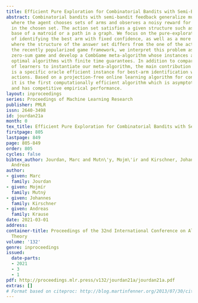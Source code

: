 ```yaml
---
title: Efficient Pure Exploration for Combinatorial Bandits with Semi-Bandit Feedback
abstract: Combinatorial bandits with semi-bandit feedback generalize multi-armed bandits,
  where the agent chooses sets of arms and observes a noisy reward for each arm contained
  in the chosen set. The action set satisfies a given structure such as forming a
  base of a matroid or a path in a graph. We focus on the pure-exploration problem
  of identifying the best arm with fixed confidence, as well as a more general setting,
  where the structure of the answer set differs from the one of the action set. Using
  the recently popularized game framework, we interpret this problem as a sequential
  zero-sum game and develop a CombGame meta-algorithm whose instances are asymptotically
  optimal algorithms with finite time guarantees. In addition to comparing two families
  of learners to instantiate our meta-algorithm, the main contribution of our work
  is a specific oracle efficient instance for best-arm identification with combinatorial
  actions. Based on a projection-free online learning algorithm for convex polytopes,
  it is the first computationally efficient algorithm which is asymptotically optimal
  and has competitive empirical performance.
layout: inproceedings
series: Proceedings of Machine Learning Research
publisher: PMLR
issn: 2640-3498
id: jourdan21a
month: 0
tex_title: Efficient Pure Exploration for Combinatorial Bandits with Semi-Bandit Feedback
firstpage: 805
lastpage: 849
page: 805-849
order: 805
cycles: false
bibtex_author: Jourdan, Marc and Mutn\'y, Mojm\'ir and Kirschner, Johannes and Krause,
  Andreas
author:
- given: Marc
  family: Jourdan
- given: Mojmír
  family: Mutný
- given: Johannes
  family: Kirschner
- given: Andreas
  family: Krause
date: 2021-03-01
address: 
container-title: Proceedings of the 32nd International Conference on Algorithmic Learning
  Theory
volume: '132'
genre: inproceedings
issued:
  date-parts:
  - 2021
  - 3
  - 1
pdf: http://proceedings.mlr.press/v132/jourdan21a/jourdan21a.pdf
extras: []
# Format based on citeproc: http://blog.martinfenner.org/2013/07/30/citeproc-yaml-for-bibliographies/
---
```

